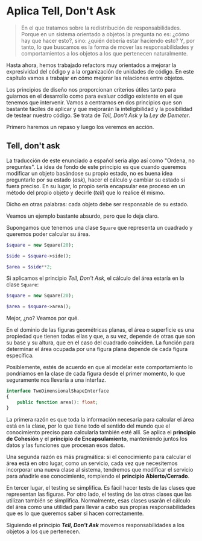 # Aplica Tell, Don't Ask

> En el que tratamos sobre la redistribución de responsabilidades. Porque en un sistema orientado a objetos la pregunta no es: ¿cómo hay que hacer esto?, sino: ¿quién debería estar haciendo esto? Y, por tanto, lo que buscamos es la forma de mover las responsabilidades y comportamientos a los objetos a los que pertenecen naturalmente. 

Hasta ahora, hemos trabajado refactors muy orientados a mejorar la expresividad del código y a la organización de unidades de código. En este capítulo vamos a trabajar en cómo mejorar las relaciones entre objetos.

Los principios de diseño nos proporcionan criterios útiles tanto para guiarnos en el desarrollo como para evaluar código existente en el que tenemos que intervenir. Vamos a centrarnos en dos principios que son bastante fáciles de aplicar y que mejorarán la inteligibilidad y la posibilidad de testear nuestro código. Se trata de *Tell, Don't Ask* y la *Ley de Demeter*.

Primero haremos un repaso y luego los veremos en acción.

## Tell, don't ask

La traducción de este enunciado a español sería algo así como "Ordena, no preguntes". La idea de fondo de este principio es que cuando queremos modificar un objeto basándose su propio estado, no es buena idea preguntarle por su estado (*ask*), hacer el cálculo y cambiar su estado si fuera preciso. En su lugar, lo propio sería encapsular ese proceso en un método del propio objeto y decirle (*tell*) que lo realice él mismo.

Dicho en otras palabras: cada objeto debe ser responsable de su estado.

Veamos un ejemplo bastante absurdo, pero que lo deja claro.

Supongamos que tenemos una clase `Square` que representa un cuadrado y queremos poder calcular su área.

```php
$square = new Square(20);

$side = $square->side();

$area = $side**2;
```

Si aplicamos el principio *Tell, Don't Ask*, el cálculo del área estaría en la clase `Square`:

```php
$square = new Square(20);

$area = $square->area();
```

Mejor, ¿no? Veamos por qué.

En el dominio de las figuras geométricas planas, el área o superficie es una propiedad que tienen todas ellas y que, a su vez, depende de otras que son su base y su altura, que en el caso del cuadrado coinciden. La función para determinar el área ocupada por una figura plana depende de cada figura específica.

Posiblemente, estés de acuerdo en que al modelar este comportamiento lo pondríamos en la clase de cada figura desde el primer momento, lo que seguramente nos llevaría a una interfaz.

```php
interface TwoDimensionalShapeInterface
{
    public function area(): float;
}
```

La primera razón es que toda la información necesaria para calcular el área está en la clase, por lo que tiene todo el sentido del mundo que el conocimiento preciso para calcularla también esté allí. Se aplica el **principio de Cohesión** y el **principio de Encapsulamiento**, manteniendo juntos los datos y las funciones que procesan esos datos.

Una segunda razón es más pragmática: si el conocimiento para calcular el área está en otro lugar, como un servicio, cada vez que necesitemos incorporar una nueva clase al sistema, tendremos que modificar el servicio para añadirle ese conocimiento, rompiendo el **principio Abierto/Cerrado**. 

En tercer lugar, el testing se simplifica. Es fácil hacer tests de las clases que representan las figuras. Por otro lado, el testing de las otras clases que las utilizan también se simplifica. Normalmente, esas clases usarán el cálculo del área como una utilidad para llevar a cabo sus propias responsabilidades que es lo que queremos saber si hacen correctamente.

Siguiendo el principio ***Tell, Don't Ask*** movemos responsabilidades a los objetos a los que pertenecen. 
